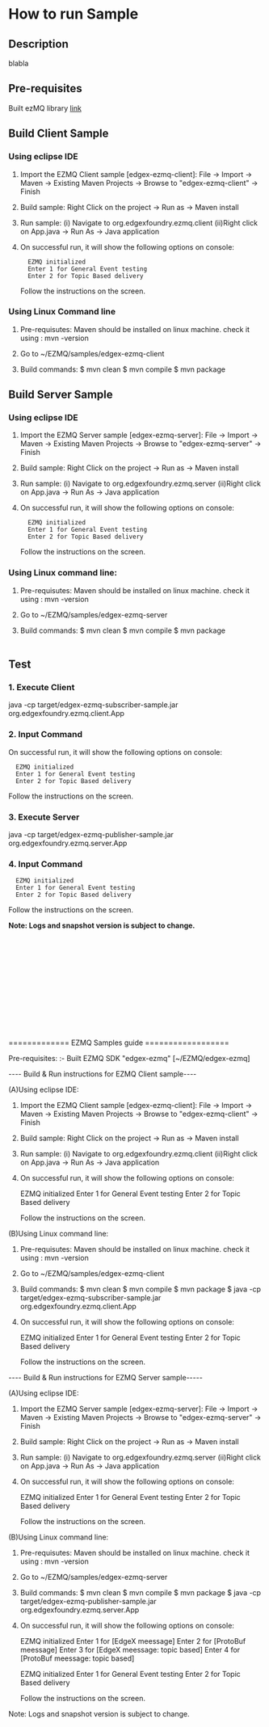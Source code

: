 # How to run Sample

## Description
blabla

## Pre-requisites
Built ezMQ library [link](./../edgex-ezmq/)

## Build Client Sample
### Using eclipse IDE

1. Import the EZMQ Client sample [edgex-ezmq-client]:
   File -> Import -> Maven -> Existing Maven Projects -> Browse to "edgex-ezmq-client" -> Finish

2. Build sample:
   Right Click on the project -> Run as -> Maven install

3. Run sample:
   (i) Navigate to org.edgexfoundry.ezmq.client
   (ii)Right click on App.java -> Run As -> Java application

4. On successful run, it will show the following options on console:

         EZMQ initialized
         Enter 1 for General Event testing
         Enter 2 for Topic Based delivery

    Follow the instructions on the screen.

### Using Linux Command line
1. Pre-requisutes:
   Maven should be installed on linux machine. check it using : mvn -version

2. Go to ~/EZMQ/samples/edgex-ezmq-client

3. Build commands:
   $ mvn clean
   $ mvn compile
   $ mvn package


## Build Server Sample
### Using eclipse IDE
1. Import the EZMQ Server sample [edgex-ezmq-server]:
   File -> Import -> Maven -> Existing Maven Projects -> Browse to "edgex-ezmq-server" -> Finish

2. Build sample:
   Right Click on the project -> Run as -> Maven install

3. Run sample:
   (i) Navigate to org.edgexfoundry.ezmq.server
   (ii)Right click on App.java -> Run As -> Java application

4. On successful run, it will show the following options on console:

         EZMQ initialized
         Enter 1 for General Event testing
         Enter 2 for Topic Based delivery

    Follow the instructions on the screen.

### Using Linux command line:

1. Pre-requisutes:
   Maven should be installed on linux machine. check it using : mvn -version

2. Go to ~/EZMQ/samples/edgex-ezmq-server

3. Build commands:
   $ mvn clean
   $ mvn compile
   $ mvn package
  <br><br>
## Test
### 1. Execute Client <br>
   java -cp target/edgex-ezmq-subscriber-sample.jar org.edgexfoundry.ezmq.client.App
### 2. Input Command <br>
   On successful run, it will show the following options on console:

      EZMQ initialized
      Enter 1 for General Event testing 
      Enter 2 for Topic Based delivery
   
   Follow the instructions on the screen.
   
### 3. Execute Server <br>
   java -cp target/edgex-ezmq-publisher-sample.jar org.edgexfoundry.ezmq.server.App

### 4. Input Command <br>
      EZMQ initialized
      Enter 1 for General Event testing 
      Enter 2 for Topic Based delivery
   
   Follow the instructions on the screen.
   
   
   
**Note: Logs and snapshot version is subject to change.**



<br><br><br><br><br><br><br><br><br><br><br>

============= EZMQ Samples guide ==================

Pre-requisites:
:- Built EZMQ SDK "edgex-ezmq" [~/EZMQ/edgex-ezmq]

---- Build & Run instructions for EZMQ Client sample----

(A)Using eclipse IDE:

1. Import the EZMQ Client sample [edgex-ezmq-client]:
   File -> Import -> Maven -> Existing Maven Projects -> Browse to "edgex-ezmq-client" -> Finish

2. Build sample:
   Right Click on the project -> Run as -> Maven install

3. Run sample:
   (i) Navigate to org.edgexfoundry.ezmq.client
   (ii)Right click on App.java -> Run As -> Java application

4. On successful run, it will show the following options on console:

    EZMQ initialized
    Enter 1 for General Event testing
    Enter 2 for Topic Based delivery

    Follow the instructions on the screen.

(B)Using Linux command line:

1. Pre-requisutes:
   Maven should be installed on linux machine. check it using : mvn -version

2. Go to ~/EZMQ/samples/edgex-ezmq-client

3. Build commands:
   $ mvn clean
   $ mvn compile
   $ mvn package
   $ java -cp target/edgex-ezmq-subscriber-sample.jar org.edgexfoundry.ezmq.client.App

4. On successful run, it will show the following options on console:

    EZMQ initialized
    Enter 1 for General Event testing
    Enter 2 for Topic Based delivery

    Follow the instructions on the screen.

---- Build & Run instructions for EZMQ Server sample-----

(A)Using eclipse IDE:

1. Import the EZMQ Server sample [edgex-ezmq-server]:
   File -> Import -> Maven -> Existing Maven Projects -> Browse to "edgex-ezmq-server" -> Finish

2. Build sample:
   Right Click on the project -> Run as -> Maven install

3. Run sample:
   (i) Navigate to org.edgexfoundry.ezmq.server
   (ii)Right click on App.java -> Run As -> Java application

4. On successful run, it will show the following options on console:

    EZMQ initialized
    Enter 1 for General Event testing
    Enter 2 for Topic Based delivery

    Follow the instructions on the screen.

(B)Using Linux command line:

1. Pre-requisutes:
   Maven should be installed on linux machine. check it using : mvn -version

2. Go to ~/EZMQ/samples/edgex-ezmq-server

3. Build commands:
   $ mvn clean
   $ mvn compile
   $ mvn package
   $ java -cp target/edgex-ezmq-publisher-sample.jar org.edgexfoundry.ezmq.server.App

4. On successful run, it will show the following options on console:

    EZMQ initialized
    Enter 1 for [EdgeX meessage]
    Enter 2 for [ProtoBuf meessage]
    Enter 3 for [EdgeX meessage: topic based]
    Enter 4 for [ProtoBuf meessage: topic based]

    EZMQ initialized
    Enter 1 for General Event testing
    Enter 2 for Topic Based delivery

    Follow the instructions on the screen.

Note: Logs and snapshot version is subject to change.
